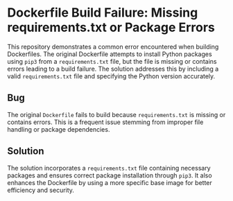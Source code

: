 # Dockerfile Build Failure: Missing requirements.txt or Package Errors

This repository demonstrates a common error encountered when building Dockerfiles. The original Dockerfile attempts to install Python packages using `pip3` from a `requirements.txt` file, but the file is missing or contains errors leading to a build failure.  The solution addresses this by including a valid `requirements.txt` file and specifying the Python version accurately.

## Bug
The original `Dockerfile` fails to build because `requirements.txt` is missing or contains errors. This is a frequent issue stemming from improper file handling or package dependencies.

## Solution
The solution incorporates a `requirements.txt` file containing necessary packages and ensures correct package installation through `pip3`.  It also enhances the Dockerfile by using a more specific base image for better efficiency and security.
